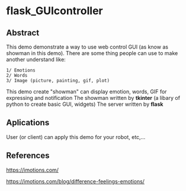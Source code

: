 # flask_GUIcontroller

## Abstract

This demo demonstrate a way to use web control GUI (as know as showman in this demo).
There are some thing people can use to make another understand like:

	1/ Emotions
	2/ Words
	3/ Image (picture, painting, gif, plot)

This demo create "showman" can display emotion, words, GIF for expressing and notification
The showman written by **tkinter** (a libary of python to create basic GUI, widgets)
The server written by **flask** 

## Aplications

User (or client) can apply this demo for your robot, etc,...

## References

https://imotions.com/

https://imotions.com/blog/difference-feelings-emotions/

